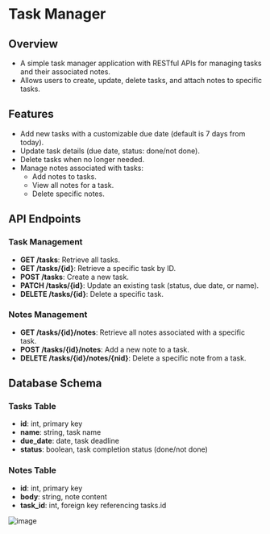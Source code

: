 # Task Manager

## Overview
- A simple task manager application with RESTful APIs for managing tasks and their associated notes.
- Allows users to create, update, delete tasks, and attach notes to specific tasks.

## Features
- Add new tasks with a customizable due date (default is 7 days from today).
- Update task details (due date, status: done/not done).
- Delete tasks when no longer needed.
- Manage notes associated with tasks:
  - Add notes to tasks.
  - View all notes for a task.
  - Delete specific notes.

## API Endpoints
### Task Management
- **GET /tasks**: Retrieve all tasks.
- **GET /tasks/{id}**: Retrieve a specific task by ID.
- **POST /tasks**: Create a new task.
- **PATCH /tasks/{id}**: Update an existing task (status, due date, or name).
- **DELETE /tasks/{id}**: Delete a specific task.

### Notes Management
- **GET /tasks/{id}/notes**: Retrieve all notes associated with a specific task.
- **POST /tasks/{id}/notes**: Add a new note to a task.
- **DELETE /tasks/{id}/notes/{nid}**: Delete a specific note from a task.

## Database Schema
### Tasks Table
- **id**: int, primary key
- **name**: string, task name
- **due_date**: date, task deadline
- **status**: boolean, task completion status (done/not done)

### Notes Table
- **id**: int, primary key
- **body**: string, note content
- **task_id**: int, foreign key referencing tasks.id




![image](https://github.com/user-attachments/assets/0f7b10cd-8c30-4986-b912-11f953da499f)
